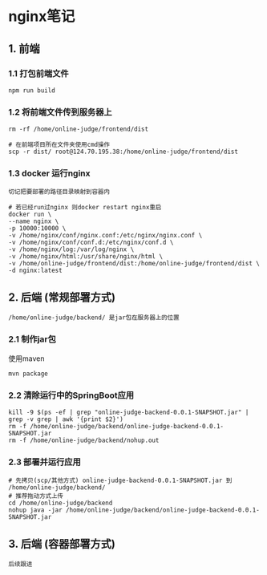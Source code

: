 # nginx笔记
## 1. 前端
### 1.1 打包前端文件
```npm
npm run build
```
### 1.2 将前端文件传到服务器上
```shell
rm -rf /home/online-judge/frontend/dist
```

```shell
# 在前端项目所在文件夹使用cmd操作
scp -r dist/ root@124.70.195.38:/home/online-judge/frontend/dist
```

### 1.3 docker 运行nginx  
`切记把要部署的路径目录映射到容器内`
```shell
# 若已经run过nginx 则docker restart nginx重启
docker run \
--name nginx \
-p 10000:10000 \
-v /home/nginx/conf/nginx.conf:/etc/nginx/nginx.conf \
-v /home/nginx/conf/conf.d:/etc/nginx/conf.d \
-v /home/nginx/log:/var/log/nginx \
-v /home/nginx/html:/usr/share/nginx/html \
-v /home/online-judge/frontend/dist:/home/online-judge/frontend/dist \
-d nginx:latest
```

## 2. 后端 (常规部署方式)
`/home/online-judge/backend/ 是jar包在服务器上的位置`
### 2.1 制作jar包
使用maven
```maven
mvn package
```

### 2.2 清除运行中的SpringBoot应用
```shell
kill -9 $(ps -ef | grep "online-judge-backend-0.0.1-SNAPSHOT.jar" | grep -v grep | awk '{print $2}')
rm -f /home/online-judge/backend/online-judge-backend-0.0.1-SNAPSHOT.jar
rm -f /home/online-judge/backend/nohup.out
```

### 2.3 部署并运行应用
```shell
# 先拷贝(scp/其他方式) online-judge-backend-0.0.1-SNAPSHOT.jar 到 /home/online-judge/backend/
# 推荐拖动方式上传
cd /home/online-judge/backend
nohup java -jar /home/online-judge/backend/online-judge-backend-0.0.1-SNAPSHOT.jar
```

## 3. 后端 (容器部署方式)
`后续跟进`